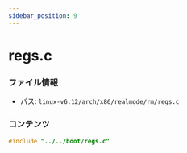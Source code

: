 ```yaml
---
sidebar_position: 9
---
```

# regs.c

### ファイル情報

- パス: `linux-v6.12/arch/x86/realmode/rm/regs.c`

### コンテンツ

```c
#include "../../boot/regs.c"

```
